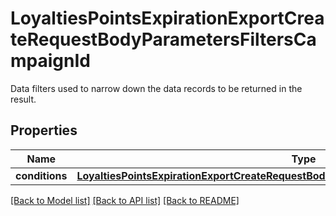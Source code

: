 # LoyaltiesPointsExpirationExportCreateRequestBodyParametersFiltersCampaignId

Data filters used to narrow down the data records to be returned in the result.

## Properties

Name | Type | Description | Notes
------------ | ------------- | ------------- | -------------
**conditions** | [**LoyaltiesPointsExpirationExportCreateRequestBodyParametersFiltersCampaignIdConditions**](LoyaltiesPointsExpirationExportCreateRequestBodyParametersFiltersCampaignIdConditions.md) |  | [optional] 

[[Back to Model list]](../README.md#documentation-for-models) [[Back to API list]](../README.md#documentation-for-api-endpoints) [[Back to README]](../README.md)



